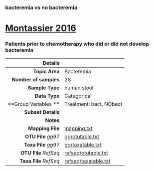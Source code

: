 ### bacteremia vs no bacteremia
# [Montassier 2016]( ../docs/bacteremia.html )
### Patients prior to chemotherapy who did or did not develop bacteremia

| Details                   |                                                           |
| ------------------------: |-----------------------------------------------------------|
| **Topic Area**                | Bacteremia                                                |
| **Number of samples**         | 28                                         |
| **Sample Type**               | human stool                                         |
| **Data Type**                 | Categorical                                           |
| **Group Variables **          | Treatment: bact, NObact                                           |
| **Subset Details**            |                                   |
| **Notes**                     |                                          |
| **Mapping File**              | [mapping.txt]( ../datasets/bacteremia/mapping.txt)        |
| **OTU File** *gg97*           | [gg/otutable.txt]( ../datasets/bacteremia/gg/otutable.txt)          |
| **Taxa File** *gg97*          | [gg/taxatable.txt]( ../datasets/bacteremia/gg/taxatable.txt)        |
| **OTU File** *RefSeq*         | [refseq/otutable.txt]( ../datasets/bacteremia/refseq/otutable.txt)  |
| **Taxa File** *RefSeq*        | [refseq/taxatable.txt]( ../datasets/bacteremia/refseq/taxatable.txt)|